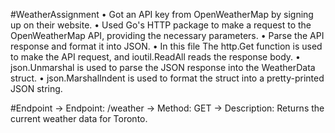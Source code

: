 #WeatherAssignment
•	Got an API key from OpenWeatherMap by signing up on their website.
•	Used Go's HTTP package to make a request to the OpenWeatherMap API, providing the necessary parameters.
•	Parse the API response and format it into JSON.
•	In this file The http.Get function is used to make the API request, and ioutil.ReadAll reads the response body.
•	json.Unmarshal is used to parse the JSON response into the WeatherData struct.
•	json.MarshalIndent is used to format the struct into a pretty-printed JSON string.

#Endpoint
-> Endpoint: /weather
-> Method: GET
-> Description: Returns the current weather data for Toronto.


